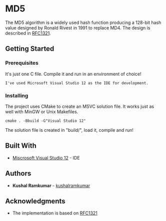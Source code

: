 # MD5

The MD5 algorithm is a widely used hash function producing a 128-bit hash value designed by Ronald Rivest in 1991 to replace MD4. The design is described in [RFC1321](https://www.ietf.org/rfc/rfc1321.txt).

## Getting Started

### Prerequisites

It's just one C file. Compile it and run in an environment of choice!

```
I've used Microsoft Visual Studio 12 as the IDE for development.
```

### Installing

The project uses CMake to create an MSVC solution file. It works just as well with MinGW or Unix Makefiles.

```
cmake . -Bbuild -G"Visual Studio 12"
```

The solution file is created in "build/", load it, compile and run!

## Built With

* [Miscrosoft Visual Studio 12](https://www.visualstudio.com/) - IDE


## Authors

* **Kushal Ramkumar** - [kushalramkumar](https://github.com/kushalramkumar)

## Acknowledgments

* The implementation is based on [RFC1321](https://www.ietf.org/rfc/rfc1321.txt)
